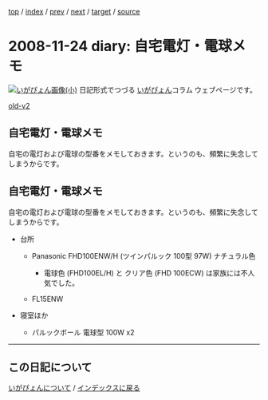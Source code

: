 [top](https://igapyon.github.io/diary/) 
 / [index](https://igapyon.github.io/diary/2008/index.html) 
 / [prev](https://igapyon.github.io/diary/2008/ig081126.html) 
 / [next](https://igapyon.github.io/diary/2008/ig081123.html) 
 / [target](https://igapyon.github.io/diary/2008/ig081124.html) 
 / [source](https://github.com/igapyon/diary/blob/gh-pages/2008/ig081124.html.src.md) 

2008-11-24 diary: 自宅電灯・電球メモ
=====================================================================================================
[![いがぴょん画像(小)](https://igapyon.github.io/diary/images/iga200306s.jpg "いがぴょん")](https://igapyon.github.io/diary/memo/memoigapyon.html) 日記形式でつづる [いがぴょん](https://igapyon.github.io/diary/memo/memoigapyon.html)コラム ウェブページです。

[old-v2](ig081124-orig.html)

## 自宅電灯・電球メモ

自宅の電灯および電球の型番をメモしておきます。というのも、頻繁に失念してしまうからです。


## 自宅電灯・電球メモ

自宅の電灯および電球の型番をメモしておきます。というのも、頻繁に失念してしまうからです。

* 台所
  
  * Panasonic FHD100ENW/H (ツインパルック 100型 97W) ナチュラル色
    
    * 電球色 (FHD100EL/H) と クリア色 (FHD 100ECW) は家族には不人気でした。
    

    
  * FL15ENW
  

  
* 寝室ほか
  
  * パルックボール 電球型 100W x2

----------------------------------------------------------------------------------------------------

## この日記について
[いがぴょんについて](https://igapyon.github.io/diary/memo/memoigapyon.html) / [インデックスに戻る](https://igapyon.github.io/diary/idxall.html)
